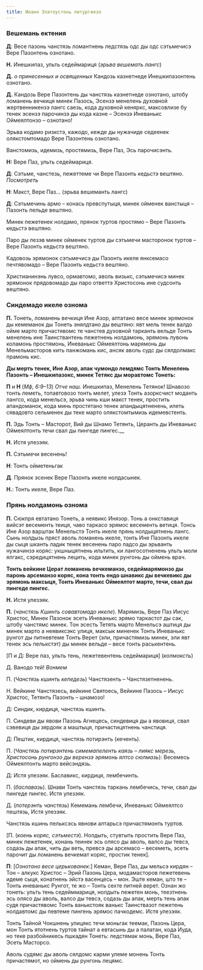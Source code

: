 ```yaml
---
title: Иоанн Златоустонь литургиязо
---
```


### Вешемань ектения

__Д__: Весе пазонь чанстязь ломантнень ледстязь одс ды одс сэтьмечисэ Вере Пазонтень ознотано.

__Н.__ Инешкипаз, ульть седеймариця (_эрьва вешемать лангс_)

__Д.__ _о принесенных и освященных_ Кандозь казнетнеде Инешкипазонтень ознотано.

__Д.__ Кандозь Вере Пазонтень ды чанстязь казнетнеде ознотано, штобу ломанень вечкиця минек Пазось, Эсензэ менелень духовной жертвенникензэ лангс саезь, кода духовной кеняркс, максовлизе бу тенек эсензэ парочинзэ ды кода казне – Эсензэ Иневанькс Оймеялтонзо – ознотано!

Эрьва кодамо ризкстэ, кажодо, кежде ды нужачиде седеенек олякстомтомадо Вере Пазонтень ознотано.

Ванстомизь, идемизь, простямизь, Вере Паз, Эсь парочисэнть.

__Н:__ Вере Паз, ульть седеймариця.

__Д__: Сэтьме, чанстезь, пежеттеме чи Вере Пазонть кедьстэ вештяно. _Посмотреть_

__Н__: Макст, Вере Паз… (эрьва вешеманть лангс)

__Д__: Сэтьмечинь армо – конась превспутыця, минек ойменек ванстыця – Пазонть пельде вештяно.

Минек пежетенек нолдамо, прянок туртов простямо – Вере Пазонть кедьстэ вештяно.

Паро ды лезэв минек ойменек туртов ды сэтьмечи масторонок туртов – Вере Пазонть кедьстэ вештяно.

Кадовозь эрямонок сэтьмечисэ ды Пазонть икеле янксемасо печтявомадо – Вере Пазонть кедьстэ вештяно.

Христианинэнь лувсо, ормавтомо, аволь визькс, сэтьмечисэ минек эрямонок прядовомадо ды паро ответтэ Христосонь ине судсонть вештяно.

### Синдемадо икеле ознома

__П.__ Тонеть, ломанень вечкиця Ине Азор, алтатано весе минек эрямонок ды кемеманок ды Тонеть энялдтано ды вештяно: явт мель тенек валдо ойме марто причастявомс те чанстев духовной тарканть вельде Тонть менелень ине Таинствантень пежетнень нолдамонь, эрямонь лувонь коламонь простямонь, Иневанькс Оймеялтонь марямонь ды Менельмасторов кить панжомань кис, ансяк аволь судс ды сялдолмакс прамонь кис.

__Ды мерть тенек, Ине Азор, апак чумондо лемдямс Тонть Менелень Пазонть – Инешкипазокс, минек Тетякс ды моравтомс Тонеть:__

__П__ и __Н__ (_Мф, 6:9–13_) _Отче наш._ Инешкипаз, Менелень Тетянок! Шнавозо тонть леметь, топавтовозо тонть мелет, улезэ Тонть азорксчист моданть лангсо, кода менельсэ, эрьва чинь кши макст тенек, простить апандоманок, кода минь простятано тенек апандыцятненень, илеть сявадовто сельменек ды теке марто олякстомтымизь идемевстенть.

__П.__ Эдь Тонть – Масторот, Вий ды Шнамо Тетянть, Церанть ды Иневанькс Оймеялтонть течи свал ды пингеде пингес.__

__Н.__ Истя улезэяк.

__П.__ Сэтьмечи весенень!

__Н__: Тонть ойметеньгак

__Д__. Прянок эсенек Вере Пазонть икеле нолдасынек.

__Н.__: Тонть икеле, Вере Паз.

### Прянь нолдамонь ознома

__П.__ Сюкпря евтатано Тонеть, а неявикс Инязор. Тонь а онкставиця вийсэт весементь теиця, чаво таркасо эрямос весементь ветиця. Тонсь Ине Азор варштак Менельстэ Тонть икеле прянь нолдыцятнень лангс. Сынь нолдызь пряст аволь ломанень икеле, тонть Ине Пазонть икеле ды сыця шканть ладик тенек весенень паро ладсо ды эрьванть нужачинзэ коряс: укшныцятнень ильтить, ки лангосотненень ульть моли ялгакс, сэредицятнень лецить, кода минек рунгонь ды оймень врач.

__Тонть вейкине Церат ломанень вечкеманзо, седеймарямонзо ды паронь арсеманзо коряс, кона тонть ендо шнавикс ды вечкевикс ды эрямонь максыця, Тонть Иневанькс Оймеялтот марто, течи, свал ды пингеде пингес.__

__Н.__ Истя улезэяк.

__П.__ (_чанстязь Кшинть совавтомадо икеле_). Марямизь, Вере Паз Иисус Христос, Минек Пазонок эсеть Иневанькс эрямо таркастот ды сак, штобу чанстямс минек. Тон эсесть Тетять марто Менельсэ аштиця ды минек марто а неявиксэкс улиця, максык миненек Тонть Иневанькс рунгот ды питневтеме Тонть Верет (эли, причастямизь минек, эли явт тенек эсь пелькстэт) ды минек вельде – весе тонть раськентень.

[П и Д: Вере паз, ульть тень, пежетевентень седеймариця] (_колмоксть_)

Д. Ванодо тей! _Вонмем_

П. (_Чанстязь кшинть кепедезь_) Чанстязенть – Чанстязетненень.

Н. Вейкине Чанстязесь, вейкине Святоесь, Вейкине Пазось – Иисус Христос, Тетянть Пазонть – шнамозо!

Д: Синдик, кирдиця, чанстязь кшинть.

П. Синдеви ды явови Пазонь Агнецесь, синдевиця ды а явовиця, свал сэвевиця ды зярдояк а маштыця, причастицятнень чанстиця.

Д: Пештик, кирдиця, чанстязь потирэнть (кеченть).

П. (_Чанстязь потирэнтень симемапеленть каязь – лиякс мерезь, Христосонь рунгонзо ды верензэ эрямонь ялтсо сюлмазь_): Весемесь Оймеялтонть марто вейсэндязь.

Д: Истя улезэяк. Баславикс, кирдиця, лембечинть.

П. (_баславазь_). Шнави Тонть чанстязь таркань лембечись, течи, свал ды пингеде пингес. Истя улезэяк.

Д. (_потерэнть чанстязь_) Кемемань лембечи, Иневанькс Оймеялтсо пештязь, Истя улезэяк.

Чанстязь кшинь пельксэсь явнови алтарьсэ причастямонть туртов.

[П. (_коень коряс, сэтьместэ_). Нолдыть, стувтыть простить Вере Паз, минек пежетенек, конань теинек эсь олясо ды аволь, валсо ды тевсэ, содазь ды апак, чить ды веть, превсэ ды арсемасо – весеметь, эсеть парочит ды ломанень вечкемат коряс, простик тенек].

__П__: [_Ознотано весе церькованек:_] Кеман, Вере Паз, ды мельсэ кирдян – Тон – алкукс Христос – Эрий Пазонь Цера, модамасторов пежетевень идеме сыця, конатнень эйстэ васенцесь – мон. Эште кеман, што те – Тонть иневанькс Рунгот, те жо – Тонть сехте питней верет. Ознан жо тонеть: ульть тень седейммариця, нолдыть пежетен монь, теезтнень эсь олясо ды аволь, валсо ды тевсэ, содазь ды апак, мерть тень апак судя причастявомс Тонть ванькстояк ванькс Таинствазот пежетень нолдавтомс ды певтеме пингень эрямос пачкодемс. Истя улезэяк.

Тонть Тайной Чокшнень улицякс течи моньгак теемак, Пазонь Цера, мон Тонть ятотнень туртов тайнат а евтасынь ды а палатан, кода Иуда, но теке разбойникесь пшкадян Тонеть: ледстямак монь, Вере Паз, Эсеть Масторсо.

Аволь судямс ды аволь сялдомс карми улеме монень Тонть причастямот, но оймень ды рунгонь лецямс.